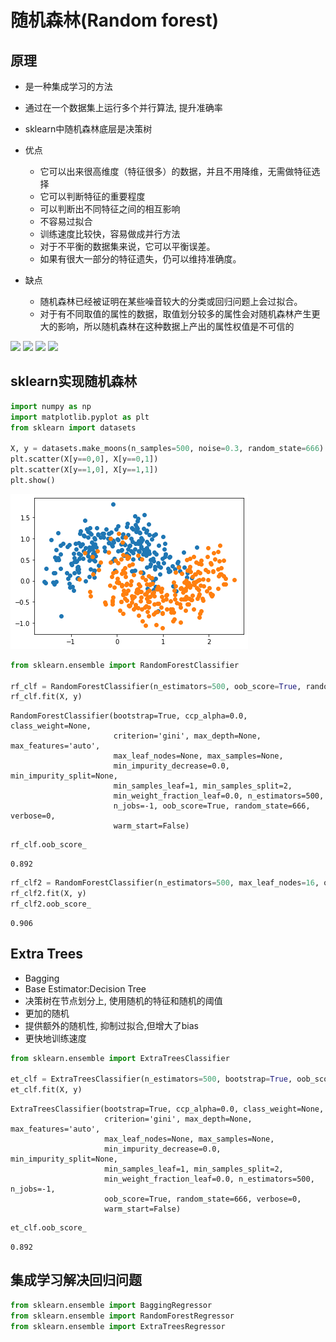 # 随机森林(Random forest)

## 原理

- 是一种集成学习的方法
- 通过在一个数据集上运行多个并行算法, 提升准确率
- sklearn中随机森林底层是决策树
  
- 优点
    - 它可以出来很高维度（特征很多）的数据，并且不用降维，无需做特征选择
    - 它可以判断特征的重要程度
    - 可以判断出不同特征之间的相互影响
    - 不容易过拟合
    - 训练速度比较快，容易做成并行方法
    - 对于不平衡的数据集来说，它可以平衡误差。
    - 如果有很大一部分的特征遗失，仍可以维持准确度。
- 缺点
    - 随机森林已经被证明在某些噪音较大的分类或回归问题上会过拟合。
    - 对于有不同取值的属性的数据，取值划分较多的属性会对随机森林产生更大的影响，所以随机森林在这种数据上产出的属性权值是不可信的  
  
![](https://raw.githubusercontent.com/LinCheungS/PicGo_Image_Storage/master/2020-1/20200423050323.png)
![](https://raw.githubusercontent.com/LinCheungS/PicGo_Image_Storage/master/2020-1/20200423050332.png)
![](https://raw.githubusercontent.com/LinCheungS/PicGo_Image_Storage/master/2020-1/20200423050338.png)
![](https://raw.githubusercontent.com/LinCheungS/PicGo_Image_Storage/master/2020-1/20200423050345.png)

## sklearn实现随机森林


```python
import numpy as np
import matplotlib.pyplot as plt
from sklearn import datasets

X, y = datasets.make_moons(n_samples=500, noise=0.3, random_state=666)
plt.scatter(X[y==0,0], X[y==0,1])
plt.scatter(X[y==1,0], X[y==1,1])
plt.show()
```


![png](./img/14_output_4_0.png)



```python
from sklearn.ensemble import RandomForestClassifier

rf_clf = RandomForestClassifier(n_estimators=500, oob_score=True, random_state=666, n_jobs=-1)
rf_clf.fit(X, y)
```




    RandomForestClassifier(bootstrap=True, ccp_alpha=0.0, class_weight=None,
                           criterion='gini', max_depth=None, max_features='auto',
                           max_leaf_nodes=None, max_samples=None,
                           min_impurity_decrease=0.0, min_impurity_split=None,
                           min_samples_leaf=1, min_samples_split=2,
                           min_weight_fraction_leaf=0.0, n_estimators=500,
                           n_jobs=-1, oob_score=True, random_state=666, verbose=0,
                           warm_start=False)




```python
rf_clf.oob_score_
```




    0.892




```python
rf_clf2 = RandomForestClassifier(n_estimators=500, max_leaf_nodes=16, oob_score=True, random_state=666, n_jobs=-1)
rf_clf2.fit(X, y)
rf_clf2.oob_score_
```




    0.906



## Extra Trees

- Bagging
- Base Estimator:Decision Tree
- 决策树在节点划分上, 使用随机的特征和随机的阈值
- 更加的随机
- 提供额外的随机性, 抑制过拟合,但增大了bias
- 更快地训练速度


```python
from sklearn.ensemble import ExtraTreesClassifier

et_clf = ExtraTreesClassifier(n_estimators=500, bootstrap=True, oob_score=True, random_state=666, n_jobs=-1)
et_clf.fit(X, y)
```




    ExtraTreesClassifier(bootstrap=True, ccp_alpha=0.0, class_weight=None,
                         criterion='gini', max_depth=None, max_features='auto',
                         max_leaf_nodes=None, max_samples=None,
                         min_impurity_decrease=0.0, min_impurity_split=None,
                         min_samples_leaf=1, min_samples_split=2,
                         min_weight_fraction_leaf=0.0, n_estimators=500, n_jobs=-1,
                         oob_score=True, random_state=666, verbose=0,
                         warm_start=False)




```python
et_clf.oob_score_
```




    0.892



## 集成学习解决回归问题


```python
from sklearn.ensemble import BaggingRegressor
from sklearn.ensemble import RandomForestRegressor
from sklearn.ensemble import ExtraTreesRegressor
```
